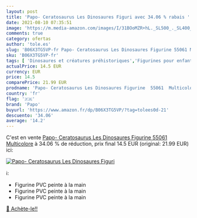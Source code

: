 ```yaml
---
layout: post
title: 'Papo- Ceratosaurus Les Dinosaures Figuri avec 34.06 % rabais '
date: 2021-08-10 07:35:51
image: 'https://m.media-amazon.com/images/I/31BOoMZR+hL._SL500_._SL400_.jpg'
comments: true
category: ofertas
author: 'tole.es'
slug: 'B06X3TG5VP-fr Papo- Ceratosaurus Les Dinosaures Figurine 55061 Multicolore'
sku: 'B06X3TG5VP-fr'
tags: [ 'Dinosaures et créatures préhistoriques','Figurines pour enfants','Jeux et Jouets','Jeux et jouets','papo', ]
actualPrice: 14.5 EUR
currency: EUR
price: 14.5
comparePrice: 21.99 EUR
prodname: 'Papo- Ceratosaurus Les Dinosaures Figurine  55061  Multicolore'
country: 'fr'
flag: '🇫🇷'
brand: 'Papo'
buyurl: 'https://www.amazon.fr/dp/B06X3TG5VP/?tag=tolees0d-21'
descuento: '34.06'
average: '14.2'
---
```


C'est en vente [Papo- Ceratosaurus Les Dinosaures Figurine  55061  Multicolore](https://www.amazon.fr/dp/B06X3TG5VP/?tag=tolees0d-21)  à  34.06 % de réduction, prix final  14.5 EUR (original: 21.99 EUR) ici:

[![Papo- Ceratosaurus Les Dinosaures Figuri](https://m.media-amazon.com/images/I/31BOoMZR+hL._SL500_._SL400_.jpg)](https://www.amazon.fr/dp/B06X3TG5VP/?tag=tolees0d-21)

ℹ️:

- Figurine PVC peinte à la main
- Figurine PVC peinte à la main
- Figurine PVC peinte à la main

[🛒 Achète-le!!](https://www.amazon.fr/dp/B06X3TG5VP/?tag=tolees0d-21)
